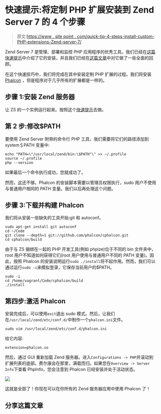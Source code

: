 # 快速提示:将定制 PHP 扩展安装到 Zend Server 7 的 4 个步骤

> 原文:[https://www . site point . com/quick-tip-4-steps-install-custom-PHP-extensions-Zend-server-7/](https://www.sitepoint.com/quick-tip-4-steps-install-custom-php-extensions-zend-server-7/)

Zend Server 7 是管理、部署和监控 PHP 应用程序的优秀工具。我们已经在[这篇快速提示](https://www.sitepoint.com/quick-tip-install-zend-server-7-ubuntu-14-04-vagrant-box/)中介绍了它的安装，并且我们已经在[这篇文章](https://www.sitepoint.com/getting-know-zend-server-7/)中对它做了一些全面的回顾。

在这个快速技巧中，我们将完成在其中安装定制 PHP 扩展的过程。我们将安装 [Phalcon](http://phalconphp.com) ，但是程序对于几乎所有的扩展都是一样的。

## 步骤 1:安装 Zend 服务器

让 ZS 的一个实例运行起来。按照这个[快速提示](https://www.sitepoint.com/quick-tip-install-zend-server-7-ubuntu-14-04-vagrant-box/)去做。

## 第 2 步:修改$PATH

要使用 Zend Server 附带的命令行 PHP 工具，我们需要将它们的路径添加到 system＄PATH 变量中:

```
echo "PATH=\"/usr/local/zend/bin:\$PATH"\" >> ~/.profile
source ~/.profile 
php --version
```

如果最后一个命令执行成功，您就成功了。

然而，这还不够。Phalcon 的安装脚本需要以管理员权限执行，sudo 用户不使用与普通用户相同的 PATH 变量。我们以后再处理这个问题。

## 步骤 3:下载并构建 Phalcon

我们将从安装一些缺失的工具开始:git 和 autoconf。

```
sudo apt-get install git autoconf
cd ~/Code
git clone --depth=1 git://github.com/phalcon/cphalcon.git
cd cphalcon/build
```

由于与 ZS 捆绑在一起的 PHP 开发工具(例如 phpize)位于不同的 bin 文件夹中，root 用户不知道如何获得它们(root 用户使用与普通用户不同的 PATH 变量)。因此，按照 Phalcon 的安装说明运行`sudo ./install`将不起作用。然而，我们可以通过运行`sudo -i`来模拟登录，它保存当前用户的$PATH。

```
sudo -i
cd /home/vagrant/Code/cphalcon/build
./install
```

## 第四步:激活 Phalcon

安装完成后，可以使用`exit`退出 sudo 模式。然后，让我们在`/usr/local/zend/etc/conf.d/`中制作一个`phalcon.ini`文件。

```
sudo vim /usr/local/zend/etc/conf.d/phalcon.ini
```

给它内容:

```
extension=phalcon.so
```

然后，通过 GUI 重新加载 Zend 服务器。进入`Configurations -> PHP`并滚动到扩展列表的底部。费尔康会在那里，满载而归。如果您在`Overview -> Server Info`下查看 PhpInfo，您会注意到 Phalcon 已经安装并处于活动状态。

![](../Images/fa2bb7235b82a85070dd879da7d429a4.png)

这就是全部了！你现在可以在你所有的 Zend 服务器应用中使用 Phalcon 了！

## 分享这篇文章
